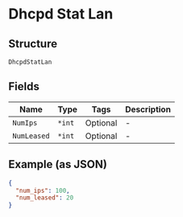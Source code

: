 
# Dhcpd Stat Lan

## Structure

`DhcpdStatLan`

## Fields

| Name | Type | Tags | Description |
|  --- | --- | --- | --- |
| `NumIps` | `*int` | Optional | - |
| `NumLeased` | `*int` | Optional | - |

## Example (as JSON)

```json
{
  "num_ips": 100,
  "num_leased": 20
}
```

